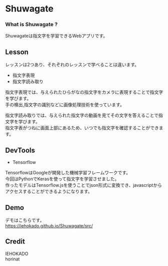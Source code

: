 # **Shuwagate**

### What is Shuwagate ?

Shuwagateは指文字を学習できるWebアプリです。  

## Lesson

レッスンは2つあり、それぞれのレッスンで学べることは違います。

- 指文字表現
- 指文字読み取り

指文字表現では、与えられたひらがなの指文字をカメラに表現することで指文字を学びます。  
手の検出,指文字の識別などに画像処理技術を使っています。

指文字読み取りでは、与えられた指文字の動画を見てその文字を答えることで指文字を学びます。  
指文字表がつねに画面上部にあるため、いつでも指文字を確認することができます。

## DevTools

- Tensorflow

TensorflowはGoogleが開発した機械学習フレームワークです。  
今回はPythonでKerasを使って指文字を学習させました。  
作ったモデルはTensorflow.jsを使うことでjson形式に変換でき、javascriptからアクセスすることができるようになります。

## Demo

デモはこちらです。  
https://iehokado.github.io/Shuwagate/src/

## Credit

IEHOKADO  
horinat
